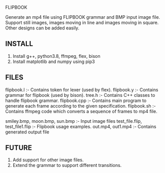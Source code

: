 FLIPBOOK

Generate an mp4 file using FLIPBOOK grammar and BMP input image file. Support still images, images moving in line and images moving in square. Other designs can be added easily.

INSTALL
------------
1. Install g++, python3.8, ffmpeg, flex, bison
2. Install matplotlib and numpy using pip3

FILES
------------

flipbook.l :- Contains token for lexer (used by flex).
flipbook.y :- Contains grammar for flipbook (used by bison).
tree.h :- Contains C++ classes to handle flipbook grammar.
flipbook.cpp :- Contains main program to generate each frame according to the given specification.
flipbook.sh :- Contains ffmpeg code which converts a sequence of frames to mp4 file.

smiley.bmp, moon.bmp, sun.bmp :- Input image files
test\_file.flip, test\_file1.flip :- Flipbook usage examples.
out.mp4, out1.mp4 :- Contains generated output file

FUTURE
----------------

1. Add support for other image files.
2. Extend the grammar to support different transitions.
